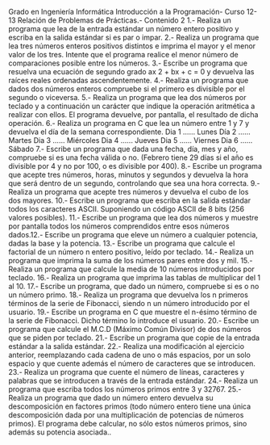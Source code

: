 Grado en Ingeniería Informática
Introducción a la Programación- Curso 12-13
Relación de Problemas de Prácticas.-
Contenido 2
1.- Realiza un programa que lea de la entrada estándar un número entero positivo y
escriba en la salida estándar si es par o impar.
2.- Realiza un programa que lea tres números enteros positivos distintos e imprima el
mayor y el menor valor de los tres. Intente que el programa realice el menor número de
comparaciones posible entre los números.
3.- Escribe un programa que resuelva una ecuación de segundo grado ax 2 + bx + c = 0 y
devuelva las raíces reales ordenadas ascendentemente.
4.- Realiza un programa que dados dos números enteros compruebe si el primero es
divisible por el segundo o viceversa.
5.- Realiza un programa que lea dos números por teclado y a continuación un carácter
que indique la operación aritmética a realizar con ellos. El programa devuelve, por
pantalla, el resultado de dicha operación.
6.- Realiza un programa en C que lea un número entre 1 y 7 y devuelva el día de la
semana correspondiente.
Dia 1 ...... Lunes
Día 2 ...... Martes
Dia 3 ...... Miércoles
Dia 4 ...... Jueves
Dia 5 ...... Viernes
Dia 6 ...... Sábado
7.- Escribe un programa que dada una fecha, día, mes y año, compruebe si es una fecha
válida o no. (Febrero tiene 29 días si el año es divisible por 4 y no por 100, o es
divisible por 400).
8.- Escribe un programa que acepte tres números, horas, minutos y segundos y devuelva
la hora que será dentro de un segundo, controlando que sea una hora correcta.
9.- Realiza un programa que acepte tres números y devuelva el cubo de los dos
mayores.
10.- Escribe un programa que escriba en la salida estándar todos los caracteres ASCII.
Suponiendo un código ASCII de 8 bits (256 valores posibles).
11.- Escribe un programa que lea dos números y muestre por pantalla todos los números
comprendidos entre esos números dados.12.- Escribe un programa que eleve un número a cualquier potencia, dadas la base y la
potencia.
13.- Escribe un programa que calcule el factorial de un número n entero positivo, leído
por teclado.
14.- Realiza un programa que imprima la suma de los números pares entre dos y mil.
15.- Realiza un programa que calcule la media de 10 números introducidos por teclado.
16.- Realiza un programa que imprima las tablas de multiplicar del 1 al 10.
17.- Escribe un programa, que dado un número, compruebe si es o no un número primo.
18.- Realiza un programa que devuelva los n primeros términos de la serie de Fibonacci,
siendo n un número introducido por el usuario.
19.- Escribe un programa en C que muestre el n-ésimo término de la serie de Fibonacci.
Dicho término lo introduce el usuario.
20.- Escribe un programa que calcule el M.C.D (Máximo Común Divisor) de dos
números que se piden por teclado.
21.- Escribe un programa que copie de la entrada estándar a la salida estándar.
22.- Realiza una modificación al ejercicio anterior, reemplazando cada cadena de uno o
más espacios, por un solo espacio y que cuente además el número de caracteres que se
introducen.
23.- Realiza un programa que cuente el número de líneas, caracteres y palabras que se
introducen a través de la entrada estándar.
24.- Realiza un programa que escriba todos los números primos entre 3 y 32767.
25.- Realiza un programa que dado un número entero devuelva su descomposición en factores primos (todo número entero tiene una única descomposición dada por una multiplicación de potencias de números primos). El programa debe calcular, no sólo estos números primos, sino además su potencia asociada..